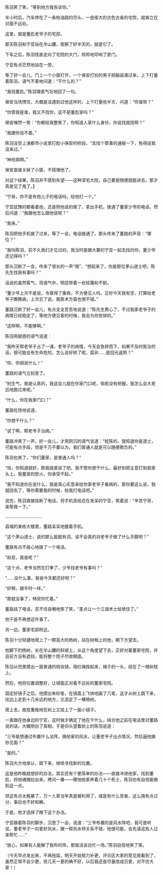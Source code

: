 陈羽笑了笑，“等到地方我告诉你。”

半小时后，汽车停在了一条柏油路的尽头，一座偌大的古色古香的宅院，就耸立在对面不远处。

这里，就是董彪老爷子的宅邸。

那天陈羽和宁亚站在半山腰，观察了好半天的，就是它了。

下车之后，陈羽径直走向了宅院的大门，邦邦地叩响了房门。

宁亚有点茫然地站在一旁。

等了好一会儿，门上一个小窗打开，一个保安打扮的男子把脑袋凑过来，上下打量着陈羽，语气不善地问道：“干什么的？”

“我找董彪。”陈羽理直气壮地回了一句。

保安当场愣住，大概是没遇到过他这样的，上下打量他半天，问道：“你谁呀？”

“你管我是谁，我又不找你，这不是董彪家吗？”

保安嗤然一笑：“你都给我整笑了，你知道人家什么身份，你说找就找啊？”

“我跟你说不着。”

陈羽没空上演都市小说里打脸小保安的桥段，“去找个管事的通报一下，免得说我没来过。”

“神经病啊。”

保安直接关掉了小窗，不搭理他了。

对这个结果，陈羽并不感到失望——这种深宅大院，自己要是随便就能进去，那才真是见了鬼了。】

“宁哥，你不是有他儿子的电话吗，给他打一个。”

宁亚犹豫的都看着他，还是照他说的做了，拿出手机，拨通了董家少爷的电话，然后问道：“我跟他怎么跟他说呢？”

“我来。”

陈羽把他手机接了过来，等了一会，电话接通了，那头传来了董路的声音：“哪位？”

“我叫陈羽，前不久我们才见过的，我当时是跟大寨的宁亚一起去找的你，董少爷还记得吗？”

那头沉默了一会，传来了很长的一声“哦”，“想起来了，你是那位茅山道士吧，陈先生找我有事吗？”

话说的虽然客气，但语气中，明显带着一丝轻蔑和不耐。

“董少爷上次不是说，令尊得了重病，不方便见人吗，正好今天我有空，打算给老爷子瞧瞧病，上次忘了说，我医术方面也很不错。”

董路沉默了好一会儿，有点支支吾吾地说道：“陈先生费心了，不过我家老爷子的病情已经稳定了，等他方便见客的时候，我会为你安排的。”

“这样啊，不能够啊。”

陈羽用疑惑的语气说道：

“我昨天帮老爷子占了一课，老爷子的病情，今天会急转而下，如果不及时医治的话，很可能会有生命危险，怎么会好转了呢，莫非……是回光返照？”

“你、你胡说什么！”

董路的语气立刻变了。

“别生气，我是认真的，我这会儿就在你家门口呢，倘若没有把握，我怎么会大老远地跑过来呢。”

“什么，你在我家门口？”

董路吃惊地说道，

“你想干什么？”

“说了啊，帮老爷子治病。”

董路冷笑了一声，好一会儿，才用阴沉的语气说道：“姓陈的，我知道你是道士，可能有点手段，但是千万不要以为，我们普通人就是可以随便欺负的。”

陈羽也笑了，“你们董家，是普通人吗？”

“哈，你知道就好，那我就直说了吧，我不管你想干什么，最好别把主意打到我家头上。我董家的怒火，你承受不起。”

“我不知道你在说什么，我是真心实意来给你家老爷子看病的，那你要这么说，我就回去了，等你需要我的时候，给我打电话吧。”

说完，陈羽直接挂断了电话，将手机丢给还在发呆的宁亚，笑着说：“辛苦宁哥，来帮我一下。”

…………………………

县城的某栋大楼里，董路呆呆地握着手机。

“这个茅山道士，说的那么振振有词，该不会真的对老爷子做了什么手脚吧？”

董路有点不放心地拨了一个电话。

“赵叔，我爸呢？”

“这个点，老爷当然在打拳了，少爷找老爷有事吗？”

“……没什么事，我爸今天都还好吧？”

“好啊，跟平时一样。”

“那就没事了，林叔你忙着。”

董路挂了电话，忍不住自嘲地笑了笑，“差点让一个江湖术士给唬住了。”

他于是不再想这件事了。

另一边，董家宅邸附近。

陈羽十分轻捷地爬上了一颗高大的杨树，站在树梢上的他，朝下方望去。

他脚下的杨树，长在半山腰的斜坡上，从这个角度望下去，正好对着董家宅院，并且前方没有遮挡，能将整个院子尽收眼底。

陈羽从兜里摸出一面普通的梳妆镜，用红绳拴起来，绳子的一头，挂在了一根树枝上。

然后，他将位置调整好，让镜面正对着不远处的董家宅院。

固定好镜子之后，他摸出朱砂笔，在镜面上飞快地画了几笔，这才从树上跳下来，往边上走到十几米远的地方，又选定了一棵杨树。

爬上去，故技重施地在树上又挂上了一面小镜子。

一直跟在他身边的宁亚，这时候才确定了他在干什么，结合他之前在电话里对董路说的话，大概明白了真相，于是仰头望着树上的陈羽说道：

“三爷是想通过布置什么法阵，搞他家的风水，让董老爷子出点情况，然后逼他跟你见面？”

“是的。”

陈羽大方地承认，跳下来，继续寻找新的位置。

这是他昨晚就想好的办法，其实还有个更简单的办法——直接冲进他家，找到董彪，将他魂魄拉出来，拷问一番——哪怕他家养着几十个死士，陈羽也有自信能做到这一点。

但这有点太粗暴了，万一人家当年真是被利用了，或是有什么苦衷，这么搞有点过分，事后也不好和解。

于是，他才选择了眼下这个办法。

宁亚跟着陈羽的脚步，沉思了一会，说道：“三爷布置的是风水阵吧，我可是听说，董老爷子一向爱好风水，跟一帮风水师关系不错，他很可能，会先请这些人过来帮忙……”

“放心，如果有人能解了我布的阵，那我活该白忙一场。”陈羽自信地笑了笑。

（今天早点发出来，不再拖延，明天开始努力补更，评论区大家的意见我看到了，虽然正常不会少更，但几天一更的确不好，以后我还是尽量改成日更，对不住大家！）
